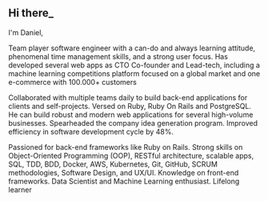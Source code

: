 ## Hi there_
I'm Daniel,

Team player software engineer with a can-do and always learning attitude, phenomenal time management skills, and a strong user focus. Has developed several web apps as CTO Co-founder and Lead-tech, including a machine learning competitions platform focused on a global market and one e-commerce with 100.000+ customers

Collaborated with multiple teams daily to build back-end applications for clients and self-projects. Versed on Ruby, Ruby On Rails and PostgreSQL. He can build robust and modern web applications for several high-volume businesses. Spearheaded the company idea generation program. Improved efficiency in software development cycle by 48%.

Passioned for back-end frameworks like Ruby on Rails. Strong skills on Object-Oriented Programming (OOP), RESTful architecture, scalable apps, SQL, TDD, BDD, Docker, AWS, Kubernetes, Git, GitHub, SCRUM methodologies, Software Design, and UX/UI. Knowledge on front-end frameworks. Data Scientist and Machine Learning enthusiast. Lifelong learner
